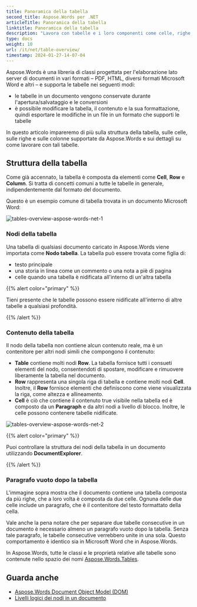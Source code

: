 ```yaml
---
title: Panoramica della tabella
second_title: Aspose.Words per .NET
articleTitle: Panoramica della tabella
linktitle: Panoramica della tabella
description: "Lavora con tabelle e i loro componenti come celle, righe, colonne in Aspose.Words per .NET. Come lavorare con le tabelle in C#."
type: docs
weight: 10
url: /it/net/table-overview/
timestamp: 2024-01-27-14-07-04
---
```


Aspose.Words è una libreria di classi progettata per l'elaborazione lato server di documenti in vari formati – PDF, HTML, diversi formati Microsoft Word e altri – e supporta le tabelle nei seguenti modi:

* le tabelle in un documento vengono conservate durante l'apertura/salvataggio e le conversioni
* è possibile modificare la tabella, il contenuto e la sua formattazione, quindi esportare le modifiche in un file in un formato che supporti le tabelle

In questo articolo impareremo di più sulla struttura della tabella, sulle celle, sulle righe e sulle colonne supportate da Aspose.Words e sui dettagli su come lavorare con tali tabelle.

## Struttura della tabella

Come già accennato, la tabella è composta da elementi come **Cell**, **Row** e **Column**. Si tratta di concetti comuni a tutte le tabelle in generale, indipendentemente dal formato del documento.

Questo è un esempio comune di tabella trovata in un documento Microsoft Word:

![tables-overview-aspose-words-net-1](/words/net/table-overview/tables-overview-1.png)

### Nodi della tabella

Una tabella di qualsiasi documento caricato in Aspose.Words viene importata come **Nodo tabella**. La tabella può essere trovata come figlia di:

- testo principale
- una storia in linea come un commento o una nota a piè di pagina
- celle quando una tabella è nidificata all'interno di un'altra tabella

{{% alert color="primary" %}}

Tieni presente che le tabelle possono essere nidificate all'interno di altre tabelle a qualsiasi profondità.

{{% /alert %}}

### Contenuto della tabella

Il nodo della tabella non contiene alcun contenuto reale, ma è un contenitore per altri nodi simili che compongono il contenuto:

- **Table** contiene molti nodi **Row**. La tabella fornisce tutti i consueti elementi del nodo, consentendoti di spostare, modificare e rimuovere liberamente la tabella nel documento.
- **Row** rappresenta una singola riga di tabella e contiene molti nodi **Cell**. Inoltre, il **Row** fornisce elementi che definiscono come viene visualizzata la riga, come altezza e allineamento.
- **Cell** è ciò che contiene il contenuto true visibile nella tabella ed è composto da un **Paragraph** e da altri nodi a livello di blocco. Inoltre, le celle possono contenere tabelle nidificate.

![tables-overview-aspose-words-net-2](/words/net/table-overview/tables-overview-2.png)

{{% alert color="primary" %}}

Puoi controllare la struttura dei nodi della tabella in un documento utilizzando **DocumentExplorer**.

{{% /alert %}}

### Paragrafo vuoto dopo la tabella

L'immagine sopra mostra che il documento contiene una tabella composta da più righe, che a loro volta è composta da due celle. Ognuna delle due celle include un paragrafo, che è il contenitore del testo formattato della cella.

Vale anche la pena notare che per separare due tabelle consecutive in un documento è necessario almeno un paragrafo vuoto dopo la tabella. Senza tale paragrafo, le tabelle consecutive verrebbero unite in una sola. Questo comportamento è identico sia in Microsoft Word che in Aspose.Words.

In Aspose.Words, tutte le classi e le proprietà relative alle tabelle sono contenute nello spazio dei nomi [Aspose.Words.Tables](https://reference.aspose.com/words/it/net/aspose.words.tables/).

## Guarda anche

* [Aspose.Words Document Object Model (DOM)](/words/it/net/aspose-words-document-object-model/)
* [Livelli logici dei nodi in un documento](/words/it/net/logical-levels-of-nodes-in-a-document/)
